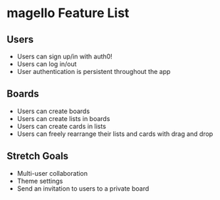 # magello Feature List
## Users
* Users can sign up/in with auth0!
* Users can log in/out
* User authentication is persistent throughout the app
  
## Boards
* Users can create boards
* Users can create lists in boards
* Users can create cards in lists
* Users can freely rearrange their lists and cards with drag and drop
## Stretch Goals
* Multi-user collaboration
* Theme settings
* Send an invitation to users to a private board